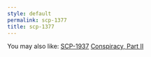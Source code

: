 ```yaml
---
style: default
permalink: scp-1377
title: scp-1377
---
```

You may also like:
[SCP-1937](http://scp-wiki.net/scp-1937)
[Conspiracy, Part II](http://scp-wiki.net/conspiracy-part-ii)